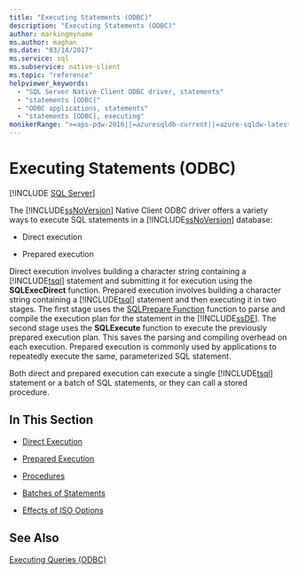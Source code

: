 ```yaml
---
title: "Executing Statements (ODBC)"
description: "Executing Statements (ODBC)"
author: markingmyname
ms.author: maghan
ms.date: "03/14/2017"
ms.service: sql
ms.subservice: native-client
ms.topic: "reference"
helpviewer_keywords:
  - "SQL Server Native Client ODBC driver, statements"
  - "statements [ODBC]"
  - "ODBC applications, statements"
  - "statements [ODBC], executing"
monikerRange: ">=aps-pdw-2016||=azuresqldb-current||=azure-sqldw-latest||>=sql-server-2016||>=sql-server-linux-2017||=azuresqldb-mi-current"
---
```

# Executing Statements (ODBC)
[!INCLUDE [SQL Server](../../../includes/applies-to-version/sql-asdb-asdbmi-asa-pdw.md)]

  The [!INCLUDE[ssNoVersion](../../../includes/ssnoversion-md.md)] Native Client ODBC driver offers a variety ways to execute SQL statements in a [!INCLUDE[ssNoVersion](../../../includes/ssnoversion-md.md)] database:  
  
-   Direct execution  
  
-   Prepared execution  
  
 Direct execution involves building a character string containing a [!INCLUDE[tsql](../../../includes/tsql-md.md)] statement and submitting it for execution using the **SQLExecDirect** function. Prepared execution involves building a character string containing a [!INCLUDE[tsql](../../../includes/tsql-md.md)] statement and then executing it in two stages. The first stage uses the [SQLPrepare Function](../../../odbc/reference/syntax/sqlprepare-function.md) function to parse and compile the execution plan for the statement in the [!INCLUDE[ssDE](../../../includes/ssde-md.md)]. The second stage uses the **SQLExecute** function to execute the previously prepared execution plan. This saves the parsing and compiling overhead on each execution. Prepared execution is commonly used by applications to repeatedly execute the same, parameterized SQL statement.  
  
 Both direct and prepared execution can execute a single [!INCLUDE[tsql](../../../includes/tsql-md.md)] statement or a batch of SQL statements, or they can call a stored procedure.  
  
## In This Section  
  
-   [Direct Execution](../../../relational-databases/native-client-odbc-queries/executing-statements/direct-execution.md)  
  
-   [Prepared Execution](../../../relational-databases/native-client-odbc-queries/executing-statements/prepared-execution.md)  
  
-   [Procedures](../../../relational-databases/native-client-odbc-queries/executing-statements/procedures.md)  
  
-   [Batches of Statements](../../../relational-databases/native-client-odbc-queries/executing-statements/batches-of-statements.md)  
  
-   [Effects of ISO Options](../../../relational-databases/native-client-odbc-queries/executing-statements/effects-of-iso-options.md)  
  
## See Also  
 [Executing Queries &#40;ODBC&#41;](../../../relational-databases/native-client-odbc-queries/executing-queries-odbc.md)  
  
